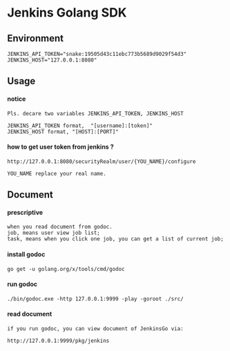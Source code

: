 # Jenkins Golang SDK


## Environment

    JENKINS_API_TOKEN="snake:19505d43c11ebc773b5689d9029f54d3"
    JENKINS_HOST="127.0.0.1:8080"
    
## Usage

#### notice    
    Pls. decare two variables JENKINS_API_TOKEN, JENKINS_HOST

    JENKINS_API_TOKEN format,  "[username]:[token]"
    JENKINS_HOST format, "[HOST]:[PORT]"
    
#### how to get user token from jenkins ?
    http://127.0.0.1:8080/securityRealm/user/{YOU_NAME}/configure
    
    YOU_NAME replace your real name.
    
    
## Document

#### prescriptive
    when you read document from godoc.
    job, means user view job list;
    task, means when you click one job, you can get a list of current job;
       
#### install godoc
    go get -u golang.org/x/tools/cmd/godoc
    
#### run godoc 
    ./bin/godoc.exe -http 127.0.0.1:9999 -play -goroot ./src/

#### read document
    if you run godoc, you can view document of JenkinsGo via:

    http://127.0.0.1:9999/pkg/jenkins